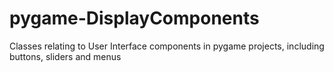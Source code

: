 # pygame-DisplayComponents
Classes relating to User Interface components in pygame projects, including buttons, sliders and menus

